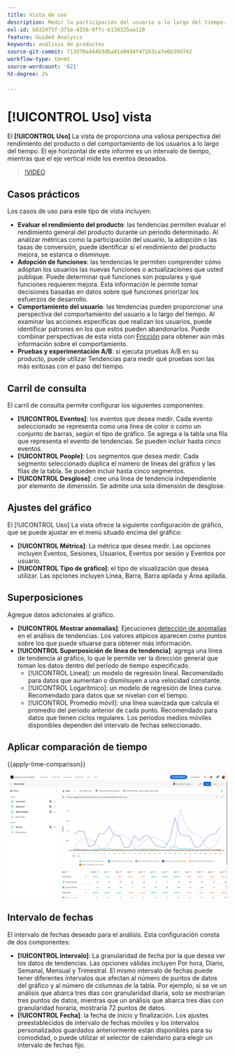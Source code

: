 ```yaml
---
title: Vista de uso
description: Medir la participación del usuario a lo largo del tiempo.
exl-id: b632475f-371e-4156-9ffc-b138325aa120
feature: Guided Analysis
keywords: análisis de productos
source-git-commit: 713d70a444b3dba81a94d4f472b3ca7e0b39d742
workflow-type: tm+mt
source-wordcount: '621'
ht-degree: 2%

---
```


# [!UICONTROL Uso] vista

El **[!UICONTROL Uso]** La vista de proporciona una valiosa perspectiva del rendimiento del producto o del comportamiento de los usuarios a lo largo del tiempo. El eje horizontal de este informe es un intervalo de tiempo, mientras que el eje vertical mide los eventos deseados.

>[!VIDEO](https://video.tv.adobe.com/v/3421666/?learn=on)

## Casos prácticos

Los casos de uso para este tipo de vista incluyen:

* **Evaluar el rendimiento del producto**: las tendencias permiten evaluar el rendimiento general del producto durante un periodo determinado. Al analizar métricas como la participación del usuario, la adopción o las tasas de conversión, puede identificar si el rendimiento del producto mejora, se estanca o disminuye.
* **Adopción de funciones**: las tendencias le permiten comprender cómo adoptan los usuarios las nuevas funciones o actualizaciones que usted publique. Puede determinar qué funciones son populares y qué funciones requieren mejora. Esta información le permite tomar decisiones basadas en datos sobre qué funciones priorizar los esfuerzos de desarrollo.
* **Comportamiento del usuario**: las tendencias pueden proporcionar una perspectiva del comportamiento del usuario a lo largo del tiempo. Al examinar las acciones específicas que realizan los usuarios, puede identificar patrones en los que estos pueden abandonarlos. Puede combinar perspectivas de esta vista con [Fricción](friction.md) para obtener aún más información sobre el comportamiento.
* **Pruebas y experimentación A/B**: si ejecuta pruebas A/B en su producto, puede utilizar Tendencias para medir qué pruebas son las más exitosas con el paso del tiempo.

## Carril de consulta

El carril de consulta permite configurar los siguientes componentes:

* **[!UICONTROL Eventos]**: los eventos que desea medir. Cada evento seleccionado se representa como una línea de color o como un conjunto de barras, según el tipo de gráfico. Se agrega a la tabla una fila que representa el evento de tendencias. Se pueden incluir hasta cinco eventos.
* **[!UICONTROL People]**: Los segmentos que desea medir. Cada segmento seleccionado duplica el número de líneas del gráfico y las filas de la tabla. Se pueden incluir hasta cinco segmentos.
* **[!UICONTROL Desglose]**: cree una línea de tendencia independiente por elemento de dimensión. Se admite una sola dimensión de desglose.

## Ajustes del gráfico

El [!UICONTROL Uso] La vista ofrece la siguiente configuración de gráfico, que se puede ajustar en el menú situado encima del gráfico:

* **[!UICONTROL Métrica]**: La métrica que desea medir. Las opciones incluyen Eventos, Sesiones, Usuarios, Eventos por sesión y Eventos por usuario.
* **[!UICONTROL Tipo de gráfico]**: el tipo de visualización que desea utilizar. Las opciones incluyen Línea, Barra, Barra apilada y Área apilada.

## Superposiciones

Agregue datos adicionales al gráfico.

* **[!UICONTROL Mostrar anomalías]**: Ejecuciones [detección de anomalías](/help/analysis-workspace/virtual-analyst/c-anomaly-detection/anomaly-detection.md) en el análisis de tendencias. Los valores atípicos aparecen como puntos sobre los que puede situarse para obtener más información.
* **[!UICONTROL Superposición de línea de tendencia]**: agrega una línea de tendencia al gráfico, lo que le permite ver la dirección general que toman los datos dentro del período de tiempo especificado.
   * [!UICONTROL Lineal]: un modelo de regresión lineal. Recomendado para datos que aumentan o disminuyen a una velocidad constante.
   * [!UICONTROL Logarítmico]: un modelo de regresión de línea curva. Recomendado para datos que se nivelan con el tiempo.
   * [!UICONTROL Promedio móvil]: una línea suavizada que calcula el promedio del periodo anterior de cada punto. Recomendado para datos que tienen ciclos regulares. Los periodos medios móviles disponibles dependen del intervalo de fechas seleccionado.

## Aplicar comparación de tiempo

{{apply-time-comparison}}

![Comparación del tiempo de uso](../assets/usage-compare.png)

## Intervalo de fechas

El intervalo de fechas deseado para el análisis. Esta configuración consta de dos componentes:

* **[!UICONTROL Intervalo]**: La granularidad de fecha por la que desea ver los datos de tendencias. Las opciones válidas incluyen Por hora, Diario, Semanal, Mensual y Trimestral. El mismo intervalo de fechas puede tener diferentes intervalos que afectan al número de puntos de datos del gráfico y al número de columnas de la tabla. Por ejemplo, si se ve un análisis que abarca tres días con granularidad diaria, solo se mostrarían tres puntos de datos, mientras que un análisis que abarca tres días con granularidad horaria, mostraría 72 puntos de datos.
* **[!UICONTROL Fecha]**: la fecha de inicio y finalización. Los ajustes preestablecidos de intervalo de fechas móviles y los intervalos personalizados guardados anteriormente están disponibles para su comodidad, o puede utilizar el selector de calendario para elegir un intervalo de fechas fijo.
